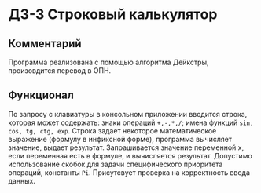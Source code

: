 # ДЗ-3 Строковый калькулятор

## Комментарий
Программа реализована с помощью алгоритма Дейкстры, произовдится перевод в ОПН.

## Функционал
По запросу с клавиатуры в консольном приложении вводится строка, которая может содержать: знаки операций ```+,-,*,/```; имена функций ```sin, cos, tg, ctg, exp```. Строка задает некоторое математическое выражение (формулу в инфиксной форме), программа вычисляет значение, выдает результат. Запрашивается значение переменной x, если переменная есть в формуле, и вычисляется результат. Допустимо использование скобок для задачи специфического приоритета операций, константы ```Pi```. Присутсвует проверка на корректность ввода данных.

